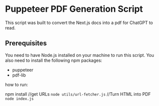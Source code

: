# Puppeteer PDF Generation Script

This script was built to convert the Next.js docs into a pdf for ChatGPT to read.
## Prerequisites

You need to have Node.js installed on your machine to run this script. You also need to install the following npm packages:

- puppeteer
- pdf-lib

how to run:

npm install
//get URLs 
```node utils/url-fetcher.js```
//Turn HTML into PDF
```node index.js```
